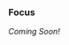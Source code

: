 ### Focus ###

<!-- Focus provides a glimpse at the power of thimble. This plugin allows you can specify a selector to focus on. Say for example we have a chat window we want to focus on. We could write:
  
    thim.use(thimble.focus('#chat'));

This will add transparency to all of the `#chat` element's siblings, allowing you to focus on what's important at the moment. -->

*Coming Soon!*